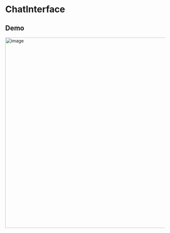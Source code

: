 # ChatInterface

## Demo
<img width="602" alt="image" src="https://github.com/naylahuyne/ChatInterface/assets/125037809/1755752a-7b0a-458c-a886-76ac1c6a97ce">
